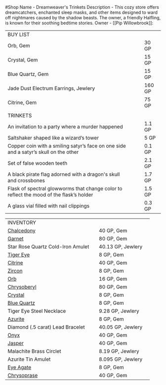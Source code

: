 #Shop 
Name - Dreamweaver's Trinkets
Description - This cozy store offers dreamcatchers, enchanted sleep masks, and other items designed to ward off nightmares caused by the shadow beasts. The owner, a friendly Halfling, is known for their soothing bedtime stories.
Owner - [[Pip Willowbrook]]: 

|   |   |   |   |
|---|---|---|---|
|BUY LIST|   |   |   |
|Orb, Gem|   |   |30 GP|
|Crystal, Gem|   |   |15 GP|
|Blue Quartz, Gem|   |   |15 GP|
|Jade Dust Electrum Earrings, Jewlery|   |   |160 GP|
|Citrine, Gem|   |   |75 GP|
|||||
|TRINKETS|   |   |   |
|An invitation to a party where a murder happened|   |   |1.1 GP|
|Saltshaker shaped like a wizard’s tower|   |   |5 GP|
|Copper coin with a smiling satyr’s face on one side and a satyr’s skull on the other|   |   |0.1 GP|
|Set of false wooden teeth|   |   |2.1 GP|
|A black pirate flag adorned with a dragon's skull and crossbones|   |   |1.7 GP|
|Flask of spectral glowworms that change color to reflect the mood of the flask’s holder|   |   |1.5 GP|
|A glass vial filled with nail clippings|   |   |0.3 GP|

|   |   |   |   |
|---|---|---|---|
|INVENTORY|   |   |   |
|[Chalcedony](https://www.dndbeyond.com/equipment/Chalcedony)|   |40 GP, Gem|   |
|[Garnet](https://www.dndbeyond.com/equipment/Garnet)|   |80 GP, Gem|   |
|Star Rose Quartz Cold-Iron Amulet|   |40.13 GP, Jewlery|   |
|[Tiger Eye](https://www.dndbeyond.com/equipment/Tiger-Eye)|   |8 GP, Gem|   |
|[Citrine](https://www.dndbeyond.com/equipment/Citrine)|   |40 GP, Gem|   |
|[Zircon](https://www.dndbeyond.com/equipment/Zircon)|   |8 GP, Gem|   |
|[Orb](https://www.dndbeyond.com/equipment/Orb)|   |16 GP, Gem|   |
|[Chrysoberyl](https://www.dndbeyond.com/equipment/Chrysoberyl)|   |80 GP, Gem|   |
|[Crystal](https://www.dndbeyond.com/equipment/Crystal)|   |8 GP, Gem|   |
|[Blue Quartz](https://www.dndbeyond.com/equipment/Blue-Quartz)|   |8 GP, Gem|   |
|Tiger Eye Steel Necklace|   |9.28 GP, Jewlery|   |
|[Azurite](https://www.dndbeyond.com/equipment/Azurite)|   |8 GP, Gem|   |
|Diamond (.5 carat) Lead Bracelet|   |40.05 GP, Jewlery|   |
|[Onyx](https://www.dndbeyond.com/equipment/Onyx)|   |40 GP, Gem|   |
|[Jasper](https://www.dndbeyond.com/equipment/Jasper)|   |40 GP, Gem|   |
|Malachite Brass Circlet|   |8.19 GP, Jewlery|   |
|Azurite Tin Amulet|   |8.095 GP, Jewlery|   |
|[Eye Agate](https://www.dndbeyond.com/equipment/Eye-Agate)|   |8 GP, Gem|   |
|[Chrysoprase](https://www.dndbeyond.com/equipment/Chrysoprase)|   |40 GP, Gem|   |
